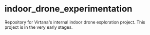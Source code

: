 # indoor_drone_experimentation
Repository for Virtana's internal indoor drone exploration project. This project is in the very early stages.
